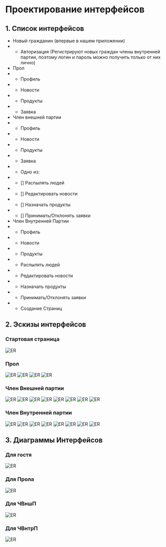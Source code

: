 # Проектирование интерфейсов
## 1. Список интерфейсов
- Новый гражданин (впервые в нашем приложении)
- - Авторизация (Регистрируют новых граждан члены внутренней партии, поэтому логин и пароль можно получить только от них лично)
- Прол
- - Профиль
- - Новости
- - Продукты
- - Заявка
- Член внешней партии
- - Профиль
- - Новости
- - Продукты
- - Заявка
- - Одно из:
- - [] Распылять людей
- - [] Редактировать новости
- - [] Назначать продукты
- - [] Принимать/Отклонять заявки
- Член Внутренней Партии
- - Профиль
- - Новости
- - Продукты
- - Распылять людей
- - Редактировать новости
- - Назначать продукты
- - Принимать/Отклонять заявки
- - Создание Страниц

## 2. Эскизы интерфейсов
### Стартовая страница
![ER](design/HomePage.drawio.png)

### Прол
![ER](design/AccountPage(Proles).drawio.png)
![ER](design/News1984.drawio.png)
![ER](design/Products.drawio.png)
![ER](design/tothewar.drawio.png)

### Член Внешней партии
![ER](design/AccountPage(IP).drawio.png)
![ER](design/News1984.drawio.png)
![ER](design/Products.drawio.png)
![ER](design/tothewar.drawio.png)
![ER](design/NewsEditing.drawio.png)
![ER](design/ProductsDiv2.drawio.png)
![ER](design/ToTheWarRequests.drawio.png)
![ER](design/Police.drawio.png)

### Член Внутренней партии
![ER](design/AccountPage(OP).drawio.png)
![ER](design/CreatePage.drawio.png)
![ER](design/News1984.drawio.png)
![ER](design/Products.drawio.png)
![ER](design/NewsEditing.drawio.png)
![ER](design/ProductsDiv2.drawio.png)
![ER](design/ToTheWarRequests.drawio.png)
![ER](design/Police.drawio.png)


## 3. Диаграммы Интерфейсов

### Для гостя
![ER](design/GuestDiagram2.drawio.png)

### Для Прола
![ER](design/ProleDiagram3.drawio.png)

### Для ЧВншП
![ER](design/IPDiagram3.drawio.png)

### Для ЧВнтрП
![ER](design/OPDiagram3.drawio.png)
